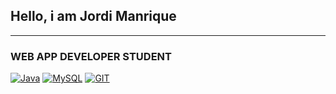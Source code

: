 

## Hello, i am Jordi Manrique
***
### WEB APP DEVELOPER STUDENT

[![Java](https://img.shields.io/badge/Java-007396?style=for-the-badge&logo=java&logoColor=white&labelColor=101010)]()
[![MySQL](https://img.shields.io/badge/MySQL-4479A1?style=for-the-badge&logo=mysql&logoColor=white&labelColor=101010)]()
[![GIT](https://img.shields.io/badge/GIT-4479A1?style=for-the-badge&logo=git&logoColor=white&labelColor=101010)]()
